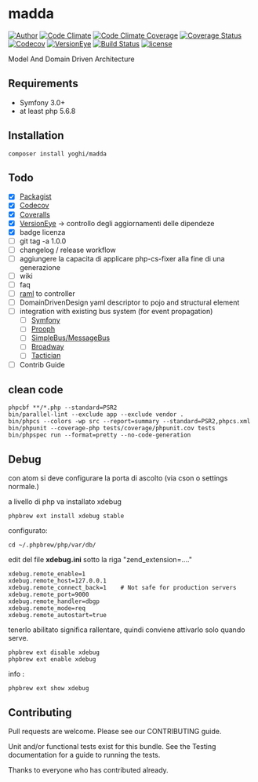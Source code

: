 # madda

[![Author](http://img.shields.io/badge/author-@yoghi-blue.svg?style=flat)](https://twitter.com/yoghi)
[![Code Climate](https://codeclimate.com/github/yoghi/madda/badges/gpa.svg)](https://codeclimate.com/github/yoghi/madda)
[![Code Climate Coverage](https://codeclimate.com/github/yoghi/madda/badges/coverage.svg)](https://codeclimate.com/github/yoghi/madda/coverage)
[![Coverage Status](https://coveralls.io/repos/github/yoghi/madda/badge.svg?branch=master)](https://coveralls.io/github/yoghi/madda?branch=master)
[![Codecov](https://codecov.io/gh/yoghi/madda/branch/master/graph/badge.svg)](https://codecov.io/gh/yoghi/madda)
[![VersionEye](https://www.versioneye.com/user/projects/5759ce3f7757a0003bd4bd0f/badge.svg?style=flat)](https://www.versioneye.com/user/projects/5759ce3f7757a0003bd4bd0f)
[![Build Status](https://travis-ci.org/yoghi/madda.svg?branch=master)](https://travis-ci.org/yoghi/madda)
[![license](https://img.shields.io/aur/license/yaourt.svg?maxAge=2592000&style=flat)](https://github.com/yoghi/madda/blob/master/LICENSE)

Model And Domain Driven Architecture

## Requirements

 * Symfony 3.0+
 * at least php 5.6.8

## Installation

```
composer install yoghi/madda
```

## Todo

 - [X] [Packagist](https://packagist.org)
 - [X] [Codecov](https://codecov.io/)
 - [X] [Coveralls](https://coveralls.io/github/yoghi/madda)
 - [X] [VersionEye](https://www.versioneye.com) -> controllo degli aggiornamenti delle dipendeze
 - [X] badge licenza
 - [ ] git tag -a 1.0.0
 - [ ] changelog / release workflow
 - [ ] aggiungere la capacita di applicare php-cs-fixer alla fine di una generazione 
 - [ ] wiki
 - [ ] faq
 - [ ] [raml](http://raml.org) to controller
 - [ ] DomainDrivenDesign yaml descriptor to pojo and structural element
 - [ ] integration with existing bus system (for event propagation)
    - [ ] [Symfony](http://symfony.com/)
    - [ ] [Prooph](https://github.com/prooph)
    - [ ] [SimpleBus/MessageBus](https://github.com/SimpleBus/MessageBus)
    - [ ] [Broadway](https://github.com/qandidate-labs/broadway)
    - [ ] [Tactician](http://tactician.thephpleague.com/)
 - [ ] Contrib Guide

## clean code

```
phpcbf **/*.php --standard=PSR2
bin/parallel-lint --exclude app --exclude vendor .
bin/phpcs --colors -wp src --report=summary --standard=PSR2,phpcs.xml
bin/phpunit --coverage-php tests/coverage/phpunit.cov tests
bin/phpspec run --format=pretty --no-code-generation
```

## Debug

con atom si deve configurare la porta di ascolto (via cson o settings normale.)

a livello di php va installato xdebug

```
phpbrew ext install xdebug stable
```

configurato:

```
cd ~/.phpbrew/php/var/db/
```
edit del file **xdebug.ini** sotto la riga "zend_extension=...."

~~~
xdebug.remote_enable=1
xdebug.remote_host=127.0.0.1
xdebug.remote_connect_back=1    # Not safe for production servers
xdebug.remote_port=9000
xdebug.remote_handler=dbgp
xdebug.remote_mode=req
xdebug.remote_autostart=true
~~~

tenerlo abilitato significa rallentare, quindi conviene attivarlo solo quando serve.

```
phpbrew ext disable xdebug
phpbrew ext enable xdebug
```

info :

```
phpbrew ext show xdebug
```

## Contributing

Pull requests are welcome. Please see our CONTRIBUTING guide.

Unit and/or functional tests exist for this bundle. See the Testing documentation for a guide to running the tests.

Thanks to everyone who has contributed already.
